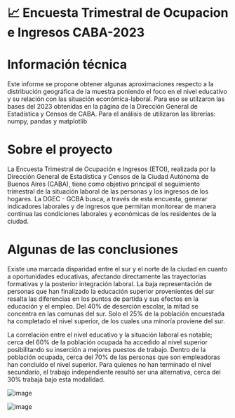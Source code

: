 # 📈 Encuesta Trimestral de Ocupacion e Ingresos CABA-2023

# Información técnica 
Este informe se propone obtener algunas aproximaciones respecto a la distribución geográfica de la muestra poniendo el foco en el nivel educativo y su relación con las situación económica-laboral. Para eso se utilzaron las bases del 2023 obtenidas en la página de la Dirección General de Estadística y Censos de CABA.  Para el análisis de utilizaron las librerías: numpy, pandas y matplotlib

# Sobre el proyecto
La Encuesta Trimestral de Ocupación e Ingresos (ETOI), realizada por la Dirección General de Estadística y Censos de la Ciudad Autónoma de Buenos Aires (CABA), tiene como objetivo principal el seguimiento trimestral de la situación laboral de las personas y los ingresos de los hogares. La DGEC - GCBA busca, a través de esta encuesta, generar indicadores laborales y de ingresos que permitan monitorear de manera continua las condiciones laborales y económicas de los residentes de la ciudad.

# Algunas de las conclusiones
Existe una marcada disparidad entre el sur y el norte de la ciudad en cuanto a oportunidades educativas, afectando directamente las trayectorias formativas y la posterior integración laboral. La baja representación de personas que han finalizado la educación superior provenientes del sur resalta las diferencias en los puntos de partida y sus efectos en la educación y el empleo. Del 40% de deserción escolar, la mitad se concentra en las comunas del sur. Solo el 25% de la población encuestada ha completado el nivel superior, de los cuales una minoría proviene del sur.

La correlación entre el nivel educativo y la situación laboral es notable; cerca del 60% de la población ocupada ha accedido al nivel superior posibilitando su inserción a mejores puestos de trabajo. Dentro de la población ocupada, cerca del 70% de las personas que son empleadoras han concluído el nivel superior. Para quienes no han terminado el nivel secundario, el trabajo independiente resultó ser una alternativa, cerca del 30% trabaja bajo esta modalidad. 

![image](https://github.com/Mailen-Badoza/Encuesta-Trimestral-de-Ocupacion-e-Ingresos-CABA---2023/assets/145297121/4711c168-c031-43fd-a9f6-7895942d8a47)

![image](https://github.com/Mailen-Badoza/Encuesta-Trimestral-de-Ocupacion-e-Ingresos-CABA---2023/assets/145297121/f1fbeb1a-0395-4fec-b21d-da01e81a041e)



